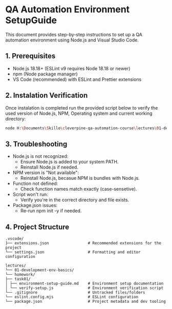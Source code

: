 # QA Automation Environment SetupGuide

This document provides step-by-step instructions to set up a QA automation environment using Node.js and Visual Studio Code.

## 1. Prerequisites

- Node.js 18.18+ (ESLint v9 requires Node 18.18 or newer)
- npm (Node package manager)
- VS Code (recommended) with ESLint and Prettier extensions

## 2. Instalation Verification

Once instalation is completed run the provided script below to verify the used version of Node.js, NPM, Operating system and current working directory:

```bash
node H:\Documents\Skillo\cleverpine-qa-automation-course\lectures\01-development-env-basics\homework\task01\verify-setup.js
```

## 3. Troubleshooting

- Node.js is not recognized:
  - Ensure Node.js is added to your system PATH.
  - Reinstall Node.js if needed.
- NPM version is "Not available":
  - Reinstall Node.js, becasue NPM is bundles with Node.js.
- Function not defined:
  - Check function names match exactly (case-sensetive).
- Script won't run:
  - Verify you're in the correct directory and file exists.
- Package.json issues:
  - Re-run npm init -y if needed.

## 4. Project Structure

```plaintext
.vscode/
├── extensions.json                 # Recommended extensions for the project
└── settings.json                   # Formatting and editor configuration

lectures/
└── 01-development-env-basics/
└── homework/
├── task01/
│ ├── environment-setup-guide.md    # Еnvironment setup documentation
│ └── verify-setup.js               # Environment verification script
└── .gitignore                      # Untracked files/folders
└── eslint.config.mjs               # ESLint configuration
└── package.json                    # Project metadata and dev tooling
```
